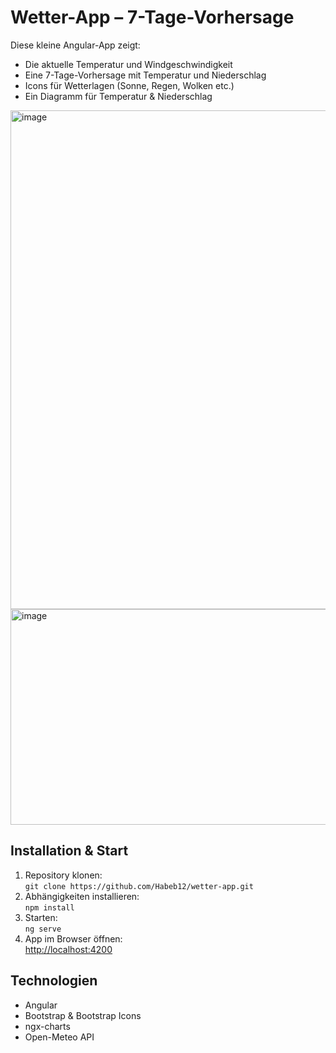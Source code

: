 # Wetter-App – 7-Tage-Vorhersage

Diese kleine Angular-App zeigt:
- Die aktuelle Temperatur und Windgeschwindigkeit
- Eine 7-Tage-Vorhersage mit Temperatur und Niederschlag
- Icons für Wetterlagen (Sonne, Regen, Wolken etc.)
- Ein Diagramm für Temperatur & Niederschlag
<img width="1097" height="798" alt="image" src="https://github.com/user-attachments/assets/c48b3615-a0d3-4349-ac69-7ac851eb8383" />
<img width="1070" height="345" alt="image" src="https://github.com/user-attachments/assets/dae331a6-0904-46c6-aa59-232cb530f92d" />
  

## Installation & Start
1. Repository klonen:  
   `git clone https://github.com/Habeb12/wetter-app.git`
2. Abhängigkeiten installieren:  
   `npm install`
3. Starten:  
   `ng serve`
4. App im Browser öffnen:  
   [http://localhost:4200](http://localhost:4200)

## Technologien
- Angular
- Bootstrap & Bootstrap Icons
- ngx-charts
- Open-Meteo API


